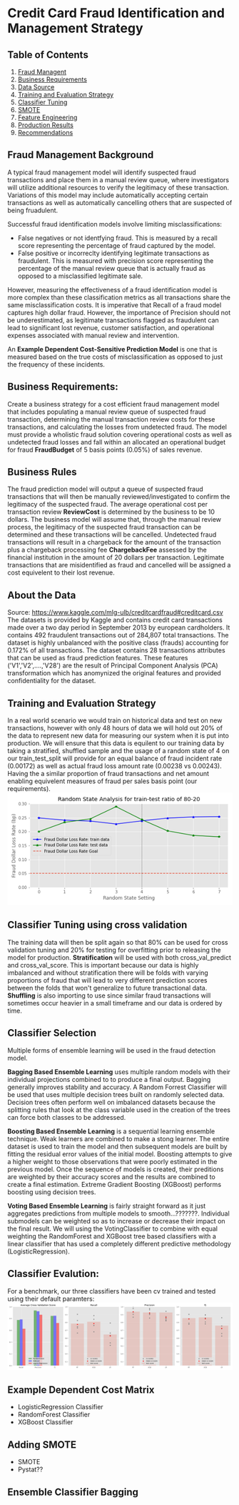 # Credit Card Fraud Identification and Management Strategy

## Table of Contents

1. [Fraud Managent](#fraud-management-background)
2. [Business Requirements](#business-requirments)
3. [Data Source](#about-the-data)
5. [Training and Evaluation Strategy](#training-and-evaluation-strategy)
6. [Classifier Tuning](#classifier-tuning-using-cross-validation)
7. [SMOTE](#smote)
8. [Feature Engineering](feature-engineering)
9. [Production Results](production-results)
10. [Recommendations](#recommendations)

## Fraud Management Background

A typical fraud management model will identify suspected fraud transactions and place them in a manual review queue, where investigators will utilize additional resources to verify the legitimacy of these transaction. Variations of this model may include automatically accepting certain transactions as well as automatically cancelling others that are suspected of being fruadulent. 

Successful fraud identification models involve limiting misclassifications: 
- False negatives or not identfying fraud. This is measured by a recall score representing the percentage of fraud captured by the model. 
- False positive or incorreclty identifying legitimate transactions as fraudulent. This is measured with precision score representing the percentage of the manual review queue that is actually fraud as opposed to a misclassified legitimate sale. 

However, measuring the effectiveness of a fraud identification model is more complex than these classification metrics as all transactions share the same misclassification costs. It is imperative that Recall of a fraud model captures high dollar fraud. However, the importance of Precision should not be underestimated, as legitimate transactions flagged as fraudulent can lead to significant lost revenue, customer satisfaction, and operational expenses associated with manual review and intervention. 

An **Example Dependent Cost-Sensitive Prediction Model** is one that is measured based on the true costs of misclassification as opposed to just the frequency of these incidents. 

## Business Requirements:
Create a business strategy for a cost efficient fraud management model that includes populating a manual review queue of suspected fraud transaction, determining the manual transaction review costs for these transactions, and calculating the losses from undetected fraud. The model must provide a wholistic fraud solution covering operational costs as well as undetected fraud losses and fall within an allocated an operational budget for fraud **FraudBudget** of 5 basis points (0.05%) of sales revenue.

## Business Rules

The fraud prediction model will output a queue of suspected fraud transactions that will then be manually reviewed/investigated to confirm the legitimacy of the suspected fraud. The average operational cost per transaction review **ReviewCost** is determined by the business to be 10 dollars. The business model will assume that, through the manual review process, the legitimacy of the suspected fraud transaction can be determined and these transactions will be cancelled. Undetected fraud transactions will result in a chargeback for the amount of the transaction plus a chargeback processing fee **ChargebackFee** assessed by the financial institution in the amount of 20 dollars per transaction. Legitimate transactions that are misidentified as fraud and cancelled will be assigned a cost equivelent to their lost revenue. 

## About the Data 

Source: https://www.kaggle.com/mlg-ulb/creditcardfraud#creditcard.csv
The datasets is provided by Kaggle and contains credit card transactions made over a two day period in September 2013 by european cardholders. It contains 492 fraudulent transactions out of 284,807 total transactions. The dataset is highly unbalanced with the positive class (frauds) accounting for 0.172% of all transactions. The dataset contains 28 transactions attributes that can be used as fraud prediction features. These features ('V1','V2',....,'V28') are the result of Principal Component Analysis (PCA) transformation which has anomynized the original features and provided confidentiality for the dataset.

## Training and Evaluation Strategy
In a real world scenario we would train on historical data and test on new transactions, however with only 48 hours of data we will hold out 20% of the data to represent new data for measuring our system when it is put into production. We will ensure that this data is equilent to our training data by taking a stratified, shuffled sample and the usage of a random state of 4 on our train_test_split will provide for an equal balance of fraud incident rate (0.00172) as well as actual fraud loss amount rate (0.00238 vs 0.00243). Having the a similar proportion of fraud transactions and net amount enabling equivelent measures of fraud per sales basis point (our requirements).
![](/images/random_state_analysis.png)

## Classifier Tuning using cross validation
The training data will then be split again so that 80% can be used for cross validation tuning and 20% for testing for overfitting prior to releasing the model for production. **Stratification** will be used with both cross_val_predict and cross_val_score. This is important because our data is highly imbalanced and without stratification there will be folds with varying proportions of fraud that will lead to very different prediction scores between the folds that won't generalize to future transactional data. **Shuffling** is also importing to use since similar fraud transactions will sometimes occur heavier in a small timeframe and our data is ordered by time.


## Classifier Selection
Multiple forms of ensemble learning will be used in the fraud detection model. 

**Bagging Based Ensemble Learning** uses multiple random models with their individual projections combined to to produce a final output. Bagging generally improves stability and accuracy. A Random Forrest Classifier will be used that uses multiple decision trees built on randomly selected data. Decision trees often perform well on imbalanced datasets because the splitting rules that look at the class variable used in the creation of the trees can force both classes to be addressed. 

**Boosting Based Ensemble Learning** is a sequential learning ensemble technique. Weak learners are combined to make a stong learner. The entire dataset is used to train the model and then subsequent models are built by fitting the residual error values of the initial model. Boosting attempts to give a higher weight to those observations that were poorly estimated in the previous model. Once the sequence of models is created, their preditions are weighted by their accuracy scores and the results are combined to create a final estimation. Extreme Gradient Boosting (XGBoost) performs boosting using decision trees.

**Voting Based Ensemble Learning** is fairly straight forward as it just aggregates predictions from multiple models to smooth...???????. Individual submodels can be weighted so as to increase or decrease their impact on the final result. We will using the VotingClassifier to combine with equal weighting the RandomForest and XGBoost tree based classifiers with a linear classifier that has used a completely different predictive methodology (LogisticRegression). 

## Classifier Evalution:
For a benchmark, our three classifiers have been cv trained and tested using their default paramters:
![](/images/metric_scores.png)


## Example Dependent Cost Matrix

 - LogisticRegression Classifier
 - RandomForest Classifier
 - XGBoost Classifier


## Adding SMOTE
 - SMOTE
 - Pystat??

## Ensemble Classifier Bagging


